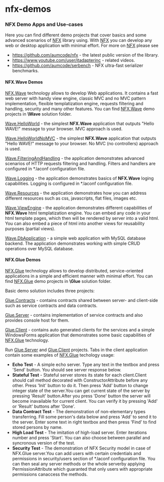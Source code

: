 # nfx-demos

<h3>NFX Demo Apps and Use-cases</h3>

Here you can find different demo projects that cover basics and some advanced scenarios of <a href="https://github.com/aumcode/nfx">NFX</a> library using. With <a href="https://github.com/aumcode/nfx">NFX</a> you can develop any web or desktop application with minimal effort. For more on <a href="https://github.com/aumcode/nfx">NFX</a> please see
<br/>
<ul>
<li><a href="https://github.com/aumcode/nfx">https://github.com/aumcode/nfx</a> - the latest public version of the library.</li>
<li><a href="https://www.youtube.com/channel/UCDNMtzPd0lCXgfeMZvTeN8Q">https://www.youtube.com/user/itadapterinc</a> - related videos.</li>
<li><a href="https://github.com/aumcode/serbench">https://github.com/aumcode/serbench</a> - NFX ultra-fast serializer benchmarks.</li>
</ul>

<h4>
NFX.Wave Demos
</h4>

<a href="https://github.com/aumcode/nfx/tree/master/Source/NFX.Wave">NFX.Wave</a> technology allows to develop Web applications. It contains a fast web server with handy view engine, classic MVC and no MVC pattern implementation, flexible templatization engine, requests filtering and handling, security and many other features. You can find <a href="https://github.com/aumcode/nfx/tree/master/Source/NFX.Wave">NFX.Wave</a> demo projects in <b>\Wave</b> solution folder.

<a href="https://github.com/aumcode/nfx-demos/tree/master/Wave/Wave.HelloWorld">Wave.HelloWorld</a> - the simplest <b>NFX.Wave</b> application that outputs "Hello WAVE!" message to your browser. MVC approach is used.

<a href="https://github.com/aumcode/nfx-demos/tree/master/Wave/Wave.HelloWorldNoMVC">Wave.HelloWorldNoMVC</a> - the simplest <b>NFX.Wave</b> application that outputs "Hello WAVE!" message to your browser. No MVC (no controllers) approach is used.

<a href="https://github.com/aumcode/nfx-demos/tree/master/Wave/Wave.FilteringAndHandling">Wave.FilteringAndHandling</a> - the application demonstrates advanced scenarios of HTTP requests filtering and handling. Filters and handlers are configured in *.laconf configuration file.

<a href="https://github.com/aumcode/nfx-demos/tree/master/Wave/Wave.Logging">Wave.Logging</a> - the application demonstrates basics of <b>NFX.Wave</b> loging capabilities. Logging is configured in *.laconf configuration file.

<a href="https://github.com/aumcode/nfx-demos/tree/master/Wave/Wave.Resources">Wave.Resources</a> - the application demonstrates how you can address different resources such as css, javascripts, flat files, images etc.

<a href="https://github.com/aumcode/nfx-demos/tree/master/Wave/Wave.ViewEngine">Wave.ViewEngine</a> - the application demonstrates different capabilities of <b>NFX.Wave</b> html templatization engine. You can embed any code in your html template pages, which then will be rendered by server into a valid html. You can also embed a piece of html into another views for reusability purposes (partial views).

<a href="https://github.com/aumcode/nfx-demos/tree/master/Wave/Wave.DbApplication">Wave.DbApplication</a> - a simple web application with MySQL database backend. The application demonstrates working with simple CRUD operations over MySQL database.

<h4>
NFX.Glue Demos
</h4>

<a href="https://github.com/aumcode/nfx/tree/master/Source/NFX/Glue">NFX.Glue</a> technology allows to develop distributed, service-oriented applications in a simple and efficient manner with minimal effort. You can find <a href="https://github.com/aumcode/nfx/tree/master/Source/NFX/Glue">NFX.Glue</a> demo projects in <b>\Glue</b> solution folder.

Basic demo solution includes three projects:

<a href="https://github.com/aumcode/nfx-demos/tree/master/Glue/Glue.Contracts">Glue.Contracts</a> - contains contracts shared between server- and client-side such as service contracts and data contracts.

<a href="https://github.com/aumcode/nfx-demos/tree/master/Glue/Glue.Server">Glue.Server</a> - contains implementation of service contracts and also provides console host for them.

<a href="https://github.com/aumcode/nfx-demos/tree/master/Glue/Glue.Client">Glue.Client</a> - contains auto generated clients for the services and a simple WindowsForms application that demonstrates some basic capabilities of <a href="https://github.com/aumcode/nfx/tree/master/Source/NFX/Glue">NFX.Glue</a> technology.

Run <a href="https://github.com/aumcode/nfx-demos/tree/master/Glue/Glue.Server">Glue.Server</a> and <a href="https://github.com/aumcode/nfx-demos/tree/master/Glue/Glue.Client">Glue.Client</a> projects.
Tabs in the client application contain some examples of <a href="https://github.com/aumcode/nfx/tree/master/Source/NFX/Glue">NFX.Glue</a> techology usage:

<ul>
<li>
<b>Echo Test</b> - A simple echo server. Type any text in the textbox and press 'Send' button. You should see server response below.
</li>
<li>
<b>Stateful Test</b> - Stateful server stores its state for each client.Client should call method decorated with ConstructorAttribute before any other. Press 'Init' button to do it. Then press 'Add' button to change integer state of the server.You can get current state of the server by pressing 'Result' button.After you press 'Done' button the server will become inavailable for current client. You can verify it by pressing 'Add' or 'Result' buttons after 'Done'.
</li>
<li>
<b>Data Contract Test</b> - The demonstration of non-elementary types transferring. Fill some person's data below and press 'Add' to send it to the server. Enter some text in right textbox and then press 'Find' to find stored persons by name.
</li>
<li>
<b>High Load Test</b> - The imitation of high-load server. Enter iterations number and press 'Start'. You can also choose between parallel and syncronous version of the test.
</li>
<li>
<b>Security Test</b> - The demonstration of NFX Security model in case of NFX.Glue server.You can add users with certain credentials and permissions in security/users section of *.laconf configuration file. You can then seal any server methods or the whole serverby applying PermissionAttribute which guaranted that only users with appropriate permissions canaccess the methods.
</li>
</ul>
